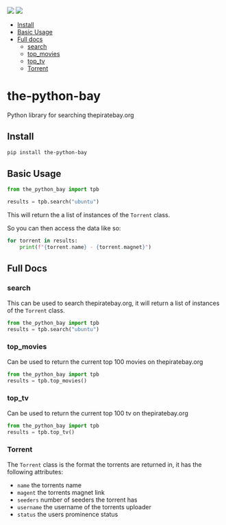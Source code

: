 [![](https://img.shields.io/pypi/v/the-python-bay.svg)](https://pypi.org/project/the-python-bay)
[![](https://img.shields.io/pypi/pyversions/the-python-bay.svg)](https://pypi.org/project/the-python-bay)

- [Install](#install)
- [Basic Usage](#basic-usage)
- [Full docs](#full-docs)
    - [search](#search)
    - [top_movies](#top_movies)
    - [top_tv](#top_tv)
    - [Torrent](#torrent)


# the-python-bay

Python library for searching thepiratebay.org

## Install

```bash
pip install the-python-bay
```
## Basic Usage

```python
from the_python_bay import tpb

results = tpb.search("ubuntu")
```

This will return the a list of instances of the `Torrent` class.

So you can then access the data like so:
```python
for torrent in results:
    print(f"{torrent.name} - {torrent.magnet}")
```

## Full Docs
### search
This can be used to search thepiratebay.org, it will return a list of instances of the `Torrent` class.
```python
from the_python_bay import tpb
results = tpb.search("ubuntu")
```

### top_movies
Can be used to return the current top 100 movies on thepiratebay.org
```python
from the_python_bay import tpb
results = tpb.top_movies()
```

### top_tv
Can be used to return the current top 100 tv on thepiratebay.org
```python
from the_python_bay import tpb
results = tpb.top_tv()
```

### Torrent
The `Torrent` class is the format the torrents are returned in, it has the following attributes:
- `name`     the torrents name
- `magent`   the torrents magnet link
- `seeders`  number of seeders the torrent has
- `username` the username of the torrents uploader
- `status`   the users prominence status